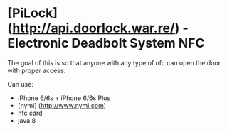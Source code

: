 # [PiLock] (http://api.doorlock.war.re/) - Electronic Deadbolt System NFC

The goal of this is so that anyone with any type of nfc can open the door with proper access.

Can use:
- iPhone 6/6s + iPhone 6/6s Plus
- [nymi] (http://www.nymi.com)
- nfc card
- java 8
